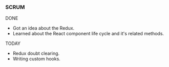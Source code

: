 ### SCRUM
DONE
- Got an idea about the Redux. 
- Learned about the React component life cycle and it's related methods. 

TODAY
- Redux doubt clearing.
- Writing custom hooks. 